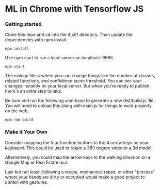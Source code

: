 # ML in Chrome with Tensorflow JS

### Getting started

Clone this repo and cd into the tfjs01 directory. Then update the dependencies with npm install.
```
npm install
```
Use npm start to run a local server on localhost: 9966.
```
npm start
```
The main.js file is where you can change things like the number of classes, related functions, and confidence score threshold. You can see your changes instantly on your local server. But when you're ready to publish, there's an extra step to take.

Be sure and run the following command to generate a new dist/build.js file. You will need to upload this along with main.js for things to work properly on the web.

```
npm run build
```
### Make it Your Own
Consider mapping the four function buttons to the 4 arrow keys on your keyboard. This could be used to rotate a 360 degree video or a 3d model. 

Alternatively, you could map the arrow keys to the walking direction on a Google Map or Real Estate tour.

Last but not least, following a recipe, mechanical repair, or other "process" where your hands are dirty or occupied would make a good project to contoll with gestures. 



